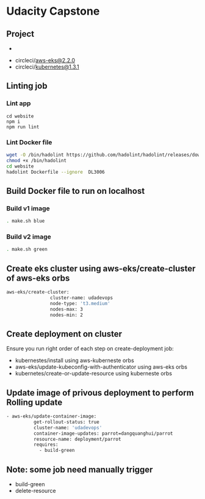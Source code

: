 # Udacity Capstone

## Project

-

* circleci/aws-eks@2.2.0
* circleci/kubernetes@1.3.1

## Linting job

### Lint app

```
cd website
npm i
npm run lint
```

### Lint Docker file

```bash
wget -O /bin/hadolint https://github.com/hadolint/hadolint/releases/download/v1.16.3/hadolint-Linux-x86_64 &&\
chmod +x /bin/hadolint
cd website
hadolint Dockerfile --ignore  DL3006

```

## Build Docker file to run on localhost

### Build v1 image

```bash
. make.sh blue
```

### Build v2 image

```bash
. make.sh green
```

## Create eks cluster using aws-eks/create-cluster of aws-eks orbs

```bash
aws-eks/create-cluster:
                cluster-name: udadevops
                node-type: 't3.medium'
                nodes-max: 3
                nodes-min: 2

```

## Create deployment on cluster

Ensure you run right order of each step on create-deployment job:

- kubernestes/install using aws-kuberneste orbs
- aws-eks/update-kubeconfig-with-authenticator using aws-eks orbs
- kubernetes/create-or-update-resource using kuberneste orbs

## Update image of privous deployment to perform Rolling update

```bash
- aws-eks/update-container-image:
          get-rollout-status: true
          cluster-name: 'udadevops'
          container-image-updates: parrot=dangquanghui/parrot
          resource-name: deployment/parrot
          requires:
            - build-green
```

## Note: some job need manually trigger

- build-green
- delete-resource
